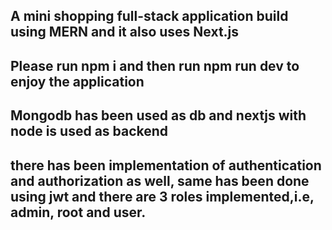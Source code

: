 ## A mini shopping full-stack application build using MERN and it also uses Next.js

## Please run npm i and then run npm run dev to enjoy the application

## Mongodb has been used as db and nextjs with node is used as backend

## there has been implementation of authentication and authorization as well, same has been done using jwt and there are 3 roles implemented,i.e, admin, root and user.